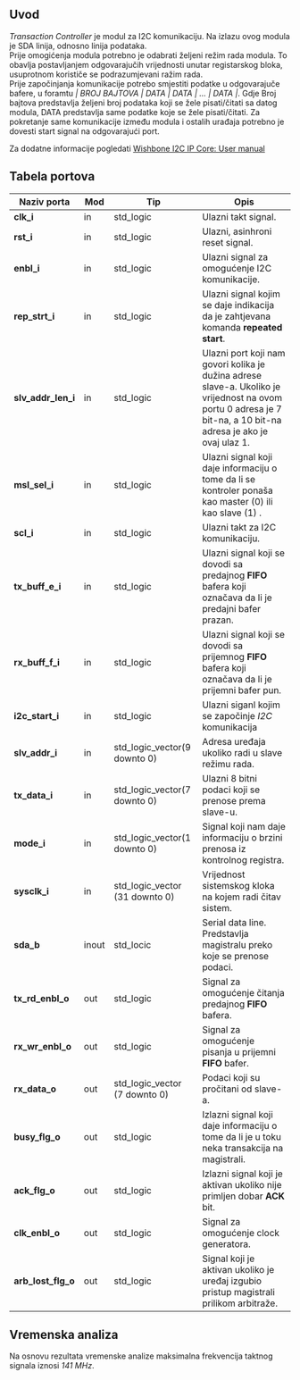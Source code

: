 ## Uvod

_Transaction Controller_ je modul za I2C komunikaciju. Na izlazu ovog modula je SDA linija, odnosno linija podataka.  
Prije omogićenja modula potrebno je odabrati željeni režim rada modula. To obavlja postavljanjem odgovarajučih vrijednosti unutar registarskog bloka, usuprotnom korističe se podrazumjevani ražim rada.  
Prije započinjanja komunikacije potrebo smjestiti podatke u odgovarajuče bafere, u foramtu *| BROJ BAJTOVA | DATA | DATA | ... | DATA |*. Gdje Broj bajtova predstavlja željeni broj podataka koji se žele pisati/čitati sa datog modula, DATA predstavlja same podatke koje se žele pisati/čitati. Za pokretanje same komunikacije između modula i ostalih urađaja potrebno je dovesti start signal na odgovarajući port.

Za dodatne informacije pogledati [Wishbone I2C IP Core: User manual](https://gitlab.com/mladen.knezic/wishbone-i2c/-/wikis/Wishbone-I2C-IP-Core:-User-manual)

## Tabela portova

| Naziv porta        | Mod   | Tip                            | Opis                                                                                                                                                             |
| ------------------ | ----- | ------------------------------ | ---------------------------------------------------------------------------------------------------------------------------------------------------------------- |
| **clk_i**          | in    | std_logic                      | Ulazni takt signal.                                                                                                                                              |
| **rst_i**          | in    | std_logic                      | Ulazni, asinhroni reset signal.                                                                                                                                  |
| **enbl_i**         | in    | std_logic                      | Ulazni signal za omogućenje I2C komunikacije.                                                                                                                    |
| **rep_strt_i**     | in    | std_logic                      | Ulazni signal kojim se daje indikacija da je zahtjevana komanda **repeated start**.                                                                              |
| **slv_addr_len_i** | in    | std_logic                      | Ulazni port koji nam govori kolika je dužina adrese slave-a. Ukoliko je vrijednost na ovom portu 0 adresa je 7 bit-na, a 10 bit-na adresa je ako je ovaj ulaz 1. |
| **msl_sel_i**      | in    | std_logic                      | Ulazni signal koji daje informaciju o tome da li se kontroler ponaša kao master (0) ili kao slave (1) .                                                          |
| **scl_i**          | in    | std_logic                      | Ulazni takt za I2C komunikaciju.                                                                                                                                 |
| **tx_buff_e_i**    | in    | std_logic                      | Ulazni signal koji se dovodi sa predajnog **FIFO** bafera koji označava da li je predajni bafer prazan.                                                          |
| **rx_buff_f_i**    | in    | std_logic                      | Ulazni signal koji se dovodi sa prijemnog **FIFO** bafera koji označava da li je prijemni bafer pun.                                                             |
| **i2c_start_i**    | in    | std_logic                      | Ulazni siganl kojim se započinje _I2C_ komunikacija |
| **slv_addr_i**     | in    | std_logic_vector(9 downto 0)   | Adresa uređaja ukoliko radi u slave režimu rada.                                                                                                                 |
| **tx_data_i**      | in    | std_logic_vector(7 downto 0)   | Ulazni 8 bitni podaci koji se prenose prema slave-u.                                                                                                             |
| **mode_i**         | in    | std_logic_vector(1 downto 0)   | Signal koji nam daje informaciju o brzini prenosa iz kontrolnog registra.                                                                                        |
| **sysclk_i**       | in    | std_logic_vector (31 downto 0) | Vrijednost sistemskog kloka na kojem radi čitav sistem.                                                                                                          |
| **sda_b**          | inout | std_locic                      | Serial data line. Predstavlja magistralu preko koje se prenose podaci.                                                                                           |
| **tx_rd_enbl_o**   | out   | std_logic                      | Signal za omogućenje čitanja predajnog **FIFO** bafera.                                                                                                          |
| **rx_wr_enbl_o**   | out   | std_logic                      | Signal za omogućenje pisanja u prijemni **FIFO** bafer.                                                                                                          |
| **rx_data_o**      | out   | std_logic_vector (7 downto 0)  | Podaci koji su pročitani od slave-a.                                                                                                                             |
| **busy_flg_o**     | out   | std_logic                      | Izlazni signal koji daje informaciju o tome da li je u toku neka transakcija na magistrali.                                                                      |
| **ack_flg_o**      | out   | std_logic                      | Izlazni signal koji je aktivan ukoliko nije primljen dobar **ACK** bit.                                                                                          |
| **clk_enbl_o**     | out   | std_logic                      | Signal za omogućenje clock generatora.                                                                                                                           |
| **arb_lost_flg_o** | out   | std_logic                      | Signal koji je aktivan ukoliko je uređaj izgubio pristup magistrali prilikom arbitraže.                                                                          |

## Vremenska analiza

Na osnovu rezultata vremenske analize maksimalna frekvencija taktnog signala iznosi _141 MHz_.
